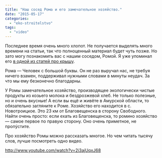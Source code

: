 ```yaml
---
title: "Наш сосед Рома и его замечательное хозяйство."
date: "2015-05-17"
categories: 
  - "eko-stroitelstvo"
tags: 
  - "video"
---
```


Последнее время очень много хлопот. Не получается выделять много времени на статьи, так что полноценный материал будет чуть позже. Но зато могу познакомить вас с нашим соседом, Ромой. Я уже упоминал его [в одной из статей про крышу](http://svobodaiznutri.ru/krysha-dlya-ekodoma-2/).

Рома — Человек с большой буквы. Он не раз выручал нас, не требуя ничего взамен, поддерживал нужными словами в минуты неудач. За что мы ему безконечно благодарны.

У Ромы замечательное хозяйство, производящее экологически чистые продукты из козьего молока и бездрозжевой хлеб. Не только полезные, но и очень вкусные! А если вы ещё и живёте в Амурской области, то обязательно загляните к Роме. Хозяйство его находится в с. Новотроицкое. Это 23 км от Благовещенска в сторону Свободного. Найти очень просто: если ехать из Благовещенска, то ромино хозяйство — самое первое по правую сторону. Оно очень приметное, не пропýстите.

Про хозяйство Ромы можно рассказать многое. Но чем читать тысячу слов, лучше посмотреть одно видео.

http://www.youtube.com/watch?v=2i3ajUqxJ68
